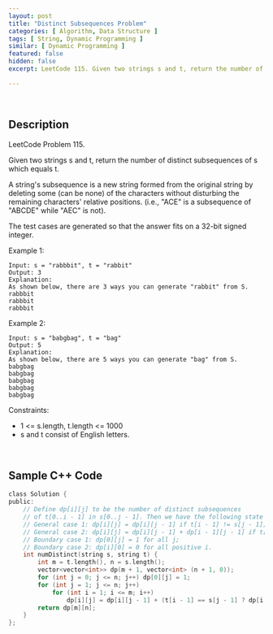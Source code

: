 ```yaml
---
layout: post
title: "Distinct Subsequences Problem"
categories: [ Algorithm, Data Structure ]
tags: [ String, Dynamic Programming ]
similar: [ Dynamic Programming ]
featured: false
hidden: false
excerpt: LeetCode 115. Given two strings s and t, return the number of distinct subsequences of s which equals t.

---
```


<br />

## Description

LeetCode Problem 115.

Given two strings s and t, return the number of distinct subsequences of s which equals t.

A string's subsequence is a new string formed from the original string by deleting some (can be none) of the characters without disturbing the remaining characters' relative positions. (i.e., "ACE" is a subsequence of "ABCDE" while "AEC" is not).

The test cases are generated so that the answer fits on a 32-bit signed integer.

Example 1:
```
Input: s = "rabbbit", t = "rabbit"
Output: 3
Explanation:
As shown below, there are 3 ways you can generate "rabbit" from S.
rabbbit
rabbbit
rabbbit
```

Example 2:
```
Input: s = "babgbag", t = "bag"
Output: 5
Explanation:
As shown below, there are 5 ways you can generate "bag" from S.
babgbag
babgbag
babgbag
babgbag
babgbag
```

Constraints:
* 1 <= s.length, t.length <= 1000
* s and t consist of English letters.

<br />

## Sample C++ Code


```c
class Solution {
public:
	// Define dp[i][j] to be the number of distinct subsequences 
	// of t[0..i - 1] in s[0..j - 1]. Then we have the following state equations:
	// General case 1: dp[i][j] = dp[i][j - 1] if t[i - 1] != s[j - 1];
	// General case 2: dp[i][j] = dp[i][j - 1] + dp[i - 1][j - 1] if t[i - 1] == s[j - 1];
	// Boundary case 1: dp[0][j] = 1 for all j;
	// Boundary case 2: dp[i][0] = 0 for all positive i.
    int numDistinct(string s, string t) {
        int m = t.length(), n = s.length();
        vector<vector<int>> dp(m + 1, vector<int> (n + 1, 0));
        for (int j = 0; j <= n; j++) dp[0][j] = 1;
        for (int j = 1; j <= n; j++)
            for (int i = 1; i <= m; i++)
                dp[i][j] = dp[i][j - 1] + (t[i - 1] == s[j - 1] ? dp[i - 1][j - 1] : 0);
        return dp[m][n];
    }
};  
```


